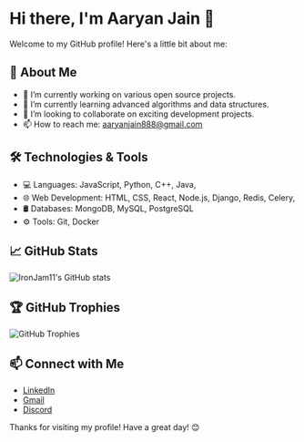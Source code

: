 # Hi there, I'm Aaryan Jain 👋

Welcome to my GitHub profile! Here's a little bit about me:

## 🚀 About Me
- 🔭 I’m currently working on various open source projects.
- 🌱 I’m currently learning advanced algorithms and data structures.
- 👯 I’m looking to collaborate on exciting development projects.
- 📫 How to reach me: [aaryanjain888@gmail.com](mailto:aaryanjain888@gmail.com)

## 🛠️ Technologies & Tools
- 💻 Languages: JavaScript, Python, C++, Java, 
- 🌐 Web Development: HTML, CSS, React, Node.js, Django, Redis, Celery, 
- 🛢️ Databases: MongoDB, MySQL, PostgreSQL
- ⚙️ Tools: Git, Docker

## 📈 GitHub Stats
![IronJam11's GitHub stats](https://github-readme-stats.vercel.app/api?username=IronJam11&show_icons=true&theme=radical)

## 🏆 GitHub Trophies
![GitHub Trophies](https://github-profile-trophy.vercel.app/?username=IronJam11&theme=radical)

## 📫 Connect with Me
- [LinkedIn](https://www.linkedin.com/in/aaryan-jain-02b44827a/)
- [Gmail](aaryanjain888@gmail.com)
- [Discord](aaryan11)

Thanks for visiting my profile! Have a great day! 😊

